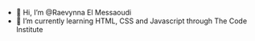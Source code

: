 - 👋 Hi, I’m @Raevynna El Messaoudi
- 🌱 I’m currently learning HTML, CSS and Javascript through The Code Institute

<!---
RaevynnaElMessaoudi/RaevynnaElMessaoudi is a ✨ special ✨ repository because its `README.md` (this file) appears on your GitHub profile.
You can click the Preview link to take a look at your changes.
--->
